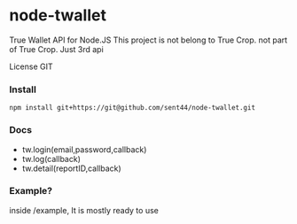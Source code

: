 # node-twallet
True Wallet API for Node.JS
This project is not belong to True Crop. not part of True Crop. Just 3rd api

License GIT

### Install
```
npm install git+https://git@github.com/sent44/node-twallet.git
```

### Docs
- tw.login(email,password,callback)
- tw.log(callback)
- tw.detail(reportID,callback)

### Example?
inside /example, It is mostly ready to use
